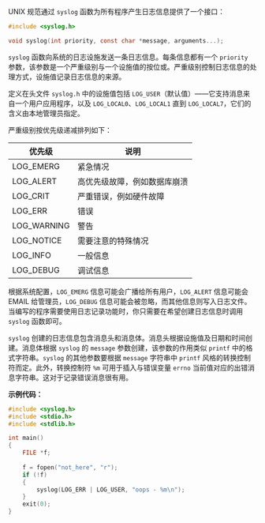 UNIX 规范通过 `syslog` 函数为所有程序产生日志信息提供了一个接口：

```c
#include <syslog.h>

void syslog(int priority, const char *message, arguments...);
```

`syslog` 函数向系统的日志设施发送一条日志信息。每条信息都有一个 `priority` 参数，该参数是一个严重级别与一个设施值的按位或。严重级别控制日志信息的处理方式，设施值记录日志信息的来源。

定义在头文件 `syslog.h` 中的设施值包括 `LOG_USER`（默认值）——它支持消息来自一个用户应用程序，以及 `LOG_LOCAL0`、`LOG_LOCAL1` 直到 `LOG_LOCAL7`，它们的含义由本地管理员指定。

严重级别按优先级递减排列如下：

| 优先级      | 说明                         |
| ----------- | ---------------------------- |
| LOG_EMERG   | 紧急情况                     |
| LOG_ALERT   | 高优先级故障，例如数据库崩溃 |
| LOG_CRIT    | 严重错误，例如硬件故障       |
| LOG_ERR     | 错误                         |
| LOG_WARNING | 警告                         |
| LOG_NOTICE  | 需要注意的特殊情况           |
| LOG_INFO    | 一般信息                     |
| LOG_DEBUG   | 调试信息                     |

根据系统配置，`LOG_EMERG` 信息可能会广播给所有用户，`LOG_ALERT` 信息可能会 EMAIL 给管理员，`LOG_DEBUG` 信息可能会被忽略，而其他信息则写入日志文件。当编写的程序需要使用日志记录功能时，你只需要在希望创建日志信息时调用 `syslog` 函数即可。

`syslog` 创建的日志信息包含消息头和消息体。消息头根据设施值及日期和时间创建。消息体根据 `syslog` 的 `message` 参数创建，该参数的作用类似 `printf` 中的格式字符串。`syslog` 的其他参数要根据 `message` 字符串中 `printf` 风格的转换控制符而定。此外，转换控制符 `%m` 可用于插入与错误变量 `errno` 当前值对应的出错消息字符串。这对于记录错误消息很有用。

**示例代码：**

```c
#include <syslog.h>
#include <stdio.h>
#include <stdlib.h>

int main()
{
    FILE *f;
    
    f = fopen("not_here", "r");
    if (!f)
    {
        syslog(LOG_ERR | LOG_USER, "oops - %m\n");
    }
    exit(0);
}
```

